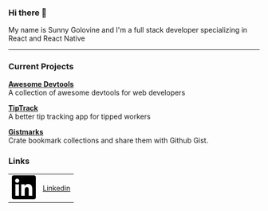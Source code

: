 ### Hi there 👋

My name is Sunny Golovine and I'm a full stack developer specializing in React and React Native

---

### Current Projects

<b><a href="https://awesomedevtools.com">Awesome Devtools</a></b>
<br>
A collection of awesome devtools for web developers

<b><a href="https://tiptrack.app">TipTrack</a></b>
<br>
A better tip tracking app for tipped workers

<b><a href="https://gistmarks.io">Gistmarks</a></b>
<br>
Crate bookmark collections and share them with Github Gist.

### Links

<table>

<tr>
  <td><img src="./linkedin.svg" alt="linkedin"></td>
  <td><a href="https://linkedin.com/in/SunnyGolovine">Linkedin</a></td>
</tr>

</table>
